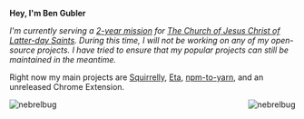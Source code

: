 **Hey, I'm Ben Gubler**

*I'm currently serving a [2-year mission](https://newsroom.churchofjesuschrist.org/topic/missionary-program) for [The Church of Jesus Christ of Latter-day Saints](https://www.comeuntochrist.org). During this time, I will not be working on any of my open-source projects. I have tried to ensure that my popular projects can still be maintained in the meantime.*

Right now my main projects are [Squirrelly](https://squirrelly.js.org), [Eta](https://eta.js.org), [npm-to-yarn](https://github.com/nebrelbug/npm-to-yarn), and an unreleased Chrome Extension.

<img align="left" src="https://github-readme-stats.vercel.app/api?username=nebrelbug&show_icons=true" alt="nebrelbug" />


<p align="right"> <img src="https://komarev.com/ghpvc/?username=nebrelbug" alt="nebrelbug" /> </p>
